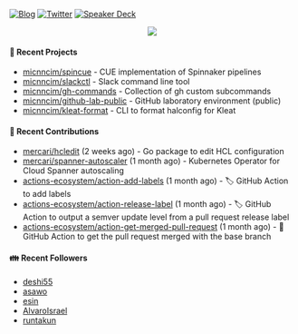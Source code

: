 [![Blog](https://img.shields.io/badge/Blog-0?style=flat-square&logo=gatsby&color=181717&logoColor=white)](https://micnncim.com)
[![Twitter](https://img.shields.io/badge/Twitter-0?style=flat-square&logo=twitter&color=1DA1F2&logoColor=white)](https://twitter.com/micnncim)
[![Speaker Deck](https://img.shields.io/badge/Speaker_Deck-0?style=flat-square&logo=speaker-deck&color=009287&logoColor=white)](https://speakerdeck.com/micnncim)

<p align="center">
<img src="https://github-readme-stats.vercel.app/api?username=micnncim&show_icons=true&count_private=true" />
</p>

#### 🍎 Recent Projects

- [micnncim/spincue](https://github.com/micnncim/spincue) - CUE implementation of Spinnaker pipelines
- [micnncim/slackctl](https://github.com/micnncim/slackctl) - Slack command line tool
- [micnncim/gh-commands](https://github.com/micnncim/gh-commands) - Collection of gh custom subcommands
- [micnncim/github-lab-public](https://github.com/micnncim/github-lab-public) - GitHub laboratory environment (public)
- [micnncim/kleat-format](https://github.com/micnncim/kleat-format) - CLI to format halconfig for Kleat

#### 🌱 Recent Contributions

- [mercari/hcledit](https://github.com/mercari/hcledit) (2 weeks ago) - Go package to edit HCL configuration
- [mercari/spanner-autoscaler](https://github.com/mercari/spanner-autoscaler) (1 month ago) - Kubernetes Operator for Cloud Spanner autoscaling
- [actions-ecosystem/action-add-labels](https://github.com/actions-ecosystem/action-add-labels) (1 month ago) - 🏷️ GitHub Action to add labels
- [actions-ecosystem/action-release-label](https://github.com/actions-ecosystem/action-release-label) (1 month ago) - 🏷️ GitHub Action to output a semver update level from a pull request release label
- [actions-ecosystem/action-get-merged-pull-request](https://github.com/actions-ecosystem/action-get-merged-pull-request) (1 month ago) - 🎣 GitHub Action to get the pull request merged with the base branch

#### 👪  Recent Followers

- [deshi55](https://github.com/deshi55)
- [asawo](https://github.com/asawo)
- [esin](https://github.com/esin)
- [AlvaroIsrael](https://github.com/AlvaroIsrael)
- [runtakun](https://github.com/runtakun)

